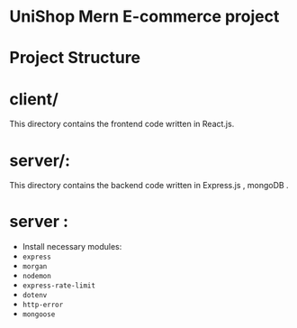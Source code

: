 
# UniShop Mern E-commerce project 

# Project Structure
# client/
This directory contains the frontend code written in React.js.
# server/: 
This directory contains the backend code written in  Express.js , mongoDB .

# server : 
 - Install necessary modules:
  - `express`
  - `morgan`
  - `nodemon`
  - `express-rate-limit`
  - `dotenv`
  - `http-error`
  - `mongoose`









